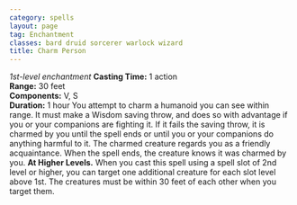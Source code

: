 ```yaml
---
category: spells
layout: page
tag: Enchantment
classes: bard druid sorcerer warlock wizard
title: Charm Person
---
```


_1st-level enchantment_ **Casting Time:** 1 action    
**Range:** 30 feet    
**Components:** V, S    
**Duration:** 1 hour You attempt to charm a humanoid you can see within range. It must make a Wisdom saving throw, and does so with advantage if you or your companions are fighting it. If it fails the saving throw, it is charmed by you until the spell ends or until you or your companions do anything harmful to it. The charmed creature regards you as a friendly acquaintance. When the spell ends, the creature knows it was charmed by you. **At Higher Levels.** When you cast this spell using a spell slot of 2nd level or higher, you can target one additional creature for each slot level above 1st. The creatures must be within 30 feet of each other when you target them. 
